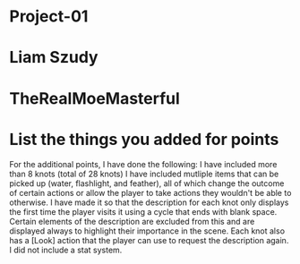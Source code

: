 # Project-01

# Liam Szudy

# TheRealMoeMasterful

# List the things you added for points

For the additional points, I have done the following:
I have included more than 8 knots (total of 28 knots)
I have included mutliple items that can be picked up (water, flashlight, and feather), all of which change the outcome of certain actions or allow the player to take actions they wouldn't be able to otherwise. 
I have made it so that the description for each knot only displays the first time the player visits it using a cycle that ends with blank space. Certain elements of the description are excluded from this and are displayed always to highlight their importance in the scene. Each knot also has a [Look] action that the player can use to request the description again.
I did not include a stat system.
